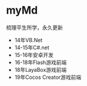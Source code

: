 # myMd

梳理平生所学，永久更新

-  14年VB.Net
-  14-15年C#.net
-  15-16年安卓开发
-  16-18年Flash游戏前端
-  18年LayaBox游戏前端
-  19年Cocos Creator游戏前端 